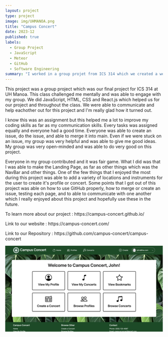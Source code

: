 ```yaml
---
layout: project
type: project
image: img/UHMANOA.png
title: "Campus Concert"
date: 2023-12
published: true
labels:
  - Group Project
  - JavaScript
  - Meteor
  - GitHub
  - Software Engineering 
summary: "I worked in a group projet from ICS 314 which we created a website for musicisians to find other people's interest and future concerts!"
---
```


This project was a group project which was our final project for ICS 314 at UH Manoa. This class challenged me mentally and was able to engage with my group. We did JavaScript, HTML, CSS and React.js which helped us for our project and throughout the class. We were able to communicate and help eachother out for this project and I'm really glad how it turned out. 

I know this was an assignment but this helped me a lot to improve my coding skills as far as my communication skills. Every tasks was assigned equally and everyone had a good time. Everyone was able to create an issue, do the issue, and able to merge it into main. Even if we were stuck on an issue, my group was very helpful and was able to give me good ideas. My group was very open-minded and was able to do very good on this project. 

Everyone in my group contributed and it was fair game. What I did was that I was able to make the Landing Page, as far as other things which was the NavBar and other things. One of the few things that I enjoyed the most during this project was able to add a variety of locations and instruments for the user to create it's profile or concert. Some points that I got out of this project was able on how to use GitHub properly, how to merge or create an issue, testing each page, and to able to communicate with one another which I really enjoyed about this project and hopefully use these in the future. 

<p>To learn more about our project : https://campus-concert.github.io/</p>
<p>Link to our website : https://campus-concert.com/</p>
<p>Link to our Repository : https://github.com/campus-concert/campus-concert</p>

<div class="text-center p-4">
  <img width="700px" src="../img/CampusConcert.png" class="img-thumbnail" >
</div>



